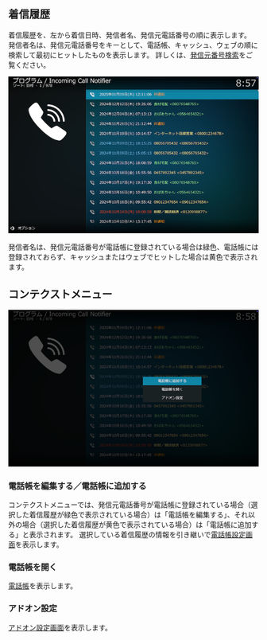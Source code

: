 ## 着信履歴

着信履歴を、左から着信日時、発信者名、発信元電話番号の順に表示します。
発信者名は、発信元電話番号をキーとして、電話帳、キャッシュ、ウェブの順に検索して最初にヒットしたものを表示します。
詳しくは、[発信元番号検索](0_概要.md#発信元番号検索)をご覧ください。

![着信履歴](images/1_着信履歴/1_一覧.png)

発信者名は、発信元電話番号が電話帳に登録されている場合は緑色、電話帳には登録されておらず、キャッシュまたはウェブでヒットした場合は黄色で表示されます。


## コンテクストメニュー

![着信履歴のコンテクストメニュー](images/1_着信履歴/2_コンテクストメニュー（追加）.png)

### 電話帳を編集する／電話帳に追加する

コンテクストメニューでは、発信元電話番号が電話帳に登録されている場合（選択した着信履歴が緑色で表示されている場合）は「電話帳を編集する」、それ以外の場合（選択した着信履歴が黄色で表示されている場合）は「電話帳に追加する」と表示されます。
選択している着信履歴の情報を引き継いで[電話帳設定画面](4_アドオン設定（電話帳）.md)を表示します。

### 電話帳を開く

[電話帳](2_電話帳.md)を表示します。

### アドオン設定

[アドオン設定画面](3_アドオン設定（SIP設定）.md)を表示します。
